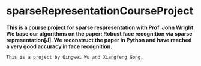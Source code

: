 # sparseRepresentationCourseProject


**This is a course project for sparse respresentation with Prof. John Wright. We base our algorithms on the paper: Robust face recognition via sparse representation[J]. We reconstruct the paper in Python and have reached a very good accuracy in face recognition.**

`This is a project by Qingwei Wu and Xiangfeng Gong.`

